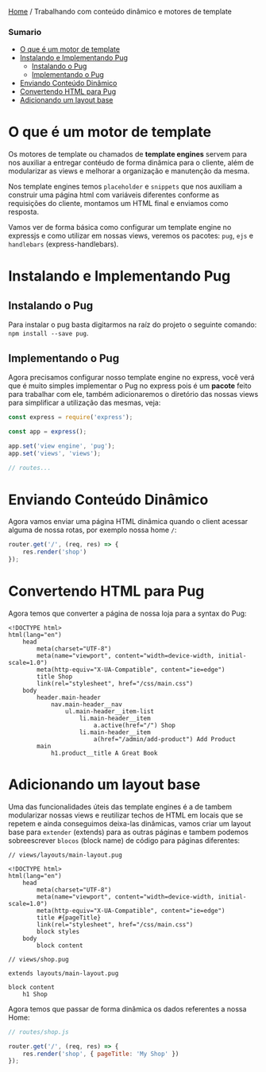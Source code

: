 [Home](../README.md) / Trabalhando com conteúdo dinâmico e motores de template

### Sumario

- [O que é um motor de template](#O-que-%C3%A9-um-motor-de-template)
- [Instalando e Implementando Pug](#Instalando-e-Implementando-Pug)
  - [Instalando o Pug](#Instalando-o-Pug)
  - [Implementando o Pug](#Implementando-o-Pug)
- [Enviando Conteúdo Dinâmico](#Enviando-Conte%C3%BAdo-Din%C3%A2mico)
- [Convertendo HTML para Pug](#Convertendo-HTML-para-Pug)
- [Adicionando um layout base](#Adicionando-um-layout-base)

# O que é um motor de template

Os motores de template ou chamados de **template engines** servem para nos auxiliar
a entregar contéudo de forma dinâmica para o cliente, além de modularizar as views
e melhorar a organização e manutenção da mesma.

Nos template engines temos `placeholder` e `snippets` que nos auxiliam a construir 
uma página html com  variáveis diferentes conforme as requisições do cliente, 
montamos um HTML final e enviamos como resposta.

Vamos ver de forma básica como configurar um template engine no expressjs e como
utilizar em nossas views, veremos os pacotes: `pug`, `ejs` e `handlebars` (express-handlebars).

# Instalando e Implementando Pug

## Instalando o Pug

Para instalar o pug basta digitarmos na raíz do projeto o seguinte comando: `npm install --save pug`.

## Implementando o Pug

Agora precisamos configurar nosso template engine no express, você verá que é muito simples implementar
o Pug no express pois é um **pacote** feito para trabalhar com ele, também adicionaremos o diretório
das nossas views para simplificar a utilização das mesmas, veja:

```javascript
const express = require('express');

const app = express();

app.set('view engine', 'pug');
app.set('views', 'views');

// routes...
```

# Enviando Conteúdo Dinâmico

Agora vamos enviar uma página HTML dinâmica quando o client acessar alguma de nossa rotas,
por exemplo nossa home `/`:

```javascript
router.get('/', (req, res) => {
    res.render('shop')
});
```

# Convertendo HTML para Pug

Agora temos que converter a página de nossa loja para a syntax do Pug:

```pug
<!DOCTYPE html>
html(lang="en")
    head
        meta(charset="UTF-8")
        meta(name="viewport", content="width=device-width, initial-scale=1.0")
        meta(http-equiv="X-UA-Compatible", content="ie=edge")
        title Shop
        link(rel="stylesheet", href="/css/main.css")
    body
        header.main-header
            nav.main-header__nav
                ul.main-header__item-list
                    li.main-header__item
                        a.active(href="/") Shop
                    li.main-header__item
                        a(href="/admin/add-product") Add Product
        main
            h1.product__title A Great Book
```

# Adicionando um layout base

Uma das funcionalidades úteis das template engines é a de tambem modularizar nossas views
e reutilizar techos de HTML em locais que se repetem e ainda conseguimos deixa-las 
dinâmicas, vamos criar um layout base para `extender` (extends) para as outras páginas e 
tambem podemos sobreescrever `blocos` (block name) de código para páginas diferentes:

```pug
// views/layouts/main-layout.pug

<!DOCTYPE html>
html(lang="en")
    head
        meta(charset="UTF-8")
        meta(name="viewport", content="width=device-width, initial-scale=1.0")
        meta(http-equiv="X-UA-Compatible", content="ie=edge")
        title #{pageTitle}
        link(rel="stylesheet", href="/css/main.css")
        block styles
    body
        block content
```

```pug
// views/shop.pug

extends layouts/main-layout.pug

block content
    h1 Shop
```

Agora temos que passar de forma dinâmica os dados referentes a nossa Home:

```javascript
// routes/shop.js

router.get('/', (req, res) => {
    res.render('shop', { pageTitle: 'My Shop' })
});
```
